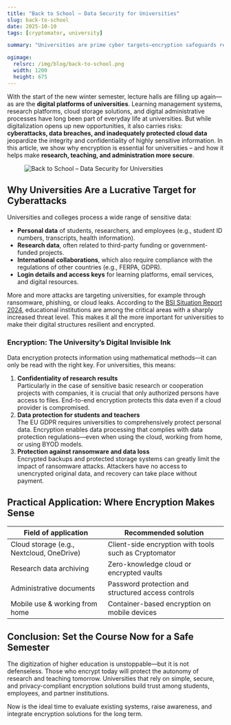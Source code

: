 ```yaml
---
title: "Back to School – Data Security for Universities"
slug: back-to-school
date: 2025-10-10
tags: [cryptomator, university]

summary: "Universities are prime cyber targets—encryption safeguards research, personal data, and compliance, ensuring secure teaching and collaboration."

ogimage:
  relsrc: /img/blog/back-to-school.png
  width: 1200
  height: 675
---
```


With the start of the new winter semester, lecture halls are filling up again—as are the **digital platforms of universities**. Learning management systems, research platforms, cloud storage solutions, and digital administrative processes have long been part of everyday life at universities. But while digitalization opens up new opportunities, it also carries risks: **cyberattacks, data breaches, and inadequately protected cloud data** jeopardize the integrity and confidentiality of highly sensitive information. In this article, we show why encryption is essential for universities – and how it helps make **research, teaching, and administration more secure**.

<figure class="text-center">
  <img class="inline-block rounded-sm" src="/img/blog/back-to-school.png" alt="Back to School – Data Security for Universities" />
</figure>

## Why Universities Are a Lucrative Target for Cyberattacks

Universities and colleges process a wide range of sensitive data:

- **Personal data** of students, researchers, and employees (e.g., student ID numbers, transcripts, health information).
- **Research data**, often related to third-party funding or government-funded projects.
- **International collaborations**, which also require compliance with the regulations of other countries (e.g., FERPA, GDPR).
- **Login details and access keys** for learning platforms, email services, and digital resources.

More and more attacks are targeting universities, for example through ransomware, phishing, or cloud leaks. According to the [BSI Situation Report 2024](https://www.bsi.bund.de/SharedDocs/Downloads/EN/BSI/Publications/Securitysituation/IT-Security-Situation-in-Germany-2024.html), educational institutions are among the critical areas with a sharply increased threat level. This makes it all the more important for universities to make their digital structures resilient and encrypted.

### Encryption: The University’s Digital Invisible Ink

Data encryption protects information using mathematical methods—it can only be read with the right key. For universities, this means:

1. **Confidentiality of research results**  
   Particularly in the case of sensitive basic research or cooperation projects with companies, it is crucial that only authorized persons have access to files. End-to-end encryption protects this data even if a cloud provider is compromised.
2. **Data protection for students and teachers**  
   The EU GDPR requires universities to comprehensively protect personal data. Encryption enables data processing that complies with data protection regulations—even when using the cloud, working from home, or using BYOD models.
3. **Protection against ransomware and data loss**  
   Encrypted backups and protected storage systems can greatly limit the impact of ransomware attacks. Attackers have no access to unencrypted original data, and recovery can take place without payment.

## Practical Application: Where Encryption Makes Sense

| **Field of application**                      | **Recommended solution**                                  |
|-------------------------------------------|-------------------------------------------------------|
| Cloud storage (e.g., Nextcloud, OneDrive) | Client-side encryption with tools such as Cryptomator |
| Research data archiving                   | Zero-knowledge cloud or encrypted vaults              |
| Administrative documents                  | Password protection and structured access controls    |
| Mobile use & working from home            | Container-based encryption on mobile devices          |

## Conclusion: Set the Course Now for a Safe Semester

The digitization of higher education is unstoppable—but it is not defenseless. Those who encrypt today will protect the autonomy of research and teaching tomorrow. Universities that rely on simple, secure, and privacy-compliant encryption solutions build trust among students, employees, and partner institutions.

Now is the ideal time to evaluate existing systems, raise awareness, and integrate encryption solutions for the long term.
